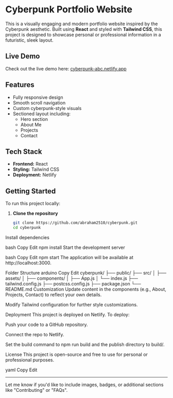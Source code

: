 # Cyberpunk Portfolio Website

This is a visually engaging and modern portfolio website inspired by the Cyberpunk aesthetic. Built using **React** and styled with **Tailwind CSS**, this project is designed to showcase personal or professional information in a futuristic, sleek layout.

## Live Demo

Check out the live demo here: [cyberpunk-abc.netlify.app](https://cyberpunk-abc.netlify.app)

## Features

- Fully responsive design
- Smooth scroll navigation
- Custom cyberpunk-style visuals
- Sectioned layout including:
  - Hero section
  - About Me
  - Projects
  - Contact

## Tech Stack

- **Frontend:** React
- **Styling:** Tailwind CSS
- **Deployment:** Netlify

## Getting Started

To run this project locally:

1. **Clone the repository**
   ```bash
   git clone https://github.com/abraham2510/cyberpunk.git
   cd cyberpunk
Install dependencies

bash
Copy
Edit
npm install
Start the development server

bash
Copy
Edit
npm start
The application will be available at http://localhost:3000.

Folder Structure
arduino
Copy
Edit
cyberpunk/
├── public/
├── src/
│   ├── assets/
│   ├── components/
│   ├── App.js
│   └── index.js
├── tailwind.config.js
├── postcss.config.js
├── package.json
└── README.md
Customization
Update content in the components (e.g., About, Projects, Contact) to reflect your own details.

Modify Tailwind configuration for further style customizations.

Deployment
This project is deployed on Netlify. To deploy:

Push your code to a GitHub repository.

Connect the repo to Netlify.

Set the build command to npm run build and the publish directory to build/.

License
This project is open-source and free to use for personal or professional purposes.

yaml
Copy
Edit

---

Let me know if you'd like to include images, badges, or additional sections like "Contributing" or "FAQs".